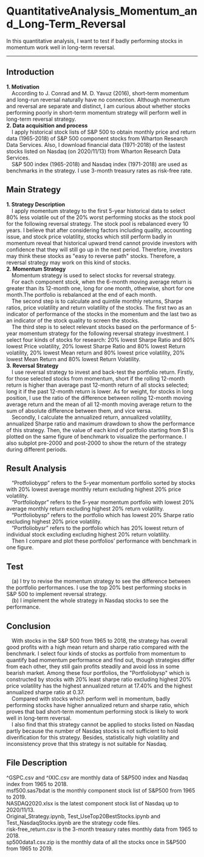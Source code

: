 # QuantitativeAnalysis_Momentum_and_Long-Term_Reversal

In this quantitative analysis, I want to test if badly performing stocks in momentum work well in long-term reversal.
***
## Introduction
**1. Motivation**  
&emsp;According to J. Conrad and M. D. Yavuz (2016), short-term momentum and long-run reversal naturally have no connection. Although momentum and reversal are separate and distinct, I am curious about whether stocks performing poorly in short-term momentum strategy will perform well in long-term reversal strategy.  
**2. Data acquisition and process**   
&emsp;I apply historical stock lists of S&P 500 to obtain monthly price and return data (1965-2018) of S&P 500 component stocks from Wharton Research Data Services. Also, I download financial data (1971-2018) of the lastest stocks listed on Nasdaq (on 2020/11/13) from Wharton Research Data Services.  
&emsp;S&P 500 index (1965-2018) and Nasdaq index (1971-2018) are used as benchmarks in the strategy. I use 3-month treasury rates as risk-free rate.  
## Main Strategy  
**1. Strategy Description**   
&emsp;I apply momentum strategy to the first 5-year historical data to select 80% less volatile out of the 20% worst performing stocks as the stock pool for the following reversal strategy. The stock pool is rebalanced every 10 years. I believe that after considering factors including quality, accounting issue, and stock price volatility, stocks which still perform badly in momentum reveal that historical upward trend cannot provide investors with confidence that they will still go up in the next period. Therefore, investors may think these stocks as "easy to reverse path" stocks. Therefore, a reversal strategy may work on this kind of stocks.  
**2. Momentum Strategy**    
&emsp;Momentum strategy is used to select stocks for reversal strategy.  
&emsp;For each component stock, when the 6-month moving average return is greater than its 12-month one, long for one month, otherwise, short for one month.The portfolio is rebalanced at the end of each month.   
&emsp;The second step is to calculate and quintile monthly returns, Sharpe ratios, price volatility and return volatility of the stocks. The first two as an indicator of performance of the stocks in the momentum and the last two as an indicator of the stock quality to screen the stocks.  
&emsp;The third step is to select relevant stocks based on the performance of 5-year momentum strategy for the following reversal strategy investment. I select four kinds of stocks for research: 20% lowest Sharpe Ratio and 80% lowest Price volatility, 20% lowest Sharpe Ratio and 80% lowest Return volatility, 20% lowest Mean return and 80% lowest price volatility, 20% lowest Mean Return and 80% lowest Return Volatility.    
**3. Reversal Strategy**    
&emsp;I use reversal strategy to invest and back-test the portfolio return. Firstly, for those selected stocks from momentum, short if the rolling 12-month return is higher than average past 12-month return of all stocks selected; long it if the past 12-month return is lower. As for weight, for stocks in long position, I use the ratio of the difference between rolling 12-month moving average return and the mean of all 12-month moving average return to the sum of absolute difference between them, and vice versa.  
&emsp;Secondly, I calculate the annualized return, annualized volatility, annualized Sharpe ratio and maximum drawdown to show the performance of this strategy. Then, the value of each kind of portfolio starting from $1 is plotted on the same figure of benchmark to visualize the performance. I also subplot pre-2000 and post-2000 to show the return of the strategy during different periods.     
## Result Analysis    
&emsp;“Protfoliobypp” refers to the 5-year momentum portfolio sorted by stocks with 20% lowest average monthly return excluding highest 20% price volatility.  
&emsp;“Portfoliobypr” refers to the 5-year momentum portfolio with lowest 20% average monthly return excluding highest 20% return volatility.   
&emsp;“Portfoliobysp” refers to the portfolio which has lowest 20% Sharpe ratio excluding highest 20% price volatility.    
&emsp;“Portfoliobysr” refers to the portfolio which has 20% lowest return of individual stock excluding excluding highest 20% return volatility.  
&emsp;Then I compare and plot these portfolios’ performance with benchmark in one figure.    
## Test    
&emsp;(a) I try to revise the momentum strategy to see the difference between the portfolio performances. I use the top 20% best performing stocks in S&P 500 to implement reversal strategy.  
&emsp;(b) I implement the whole strategy in Nasdaq stocks to see the performance.  
## Conclusion   
&emsp;With stocks in the S&P 500 from 1965 to 2018, the strategy has overall good profits with a high mean return and sharpe ratio compared with the benchmark. I select four kinds of stocks as portfolio from momentum to quantify bad momentum performance and find out, though strategies differ from each other, they still gain profits steadily and avoid loss in some bearish market. Among these four portfolios, the "Portfoliobysp" which is constructed by stocks with 20% least sharpe ratio excluding highest 20% price volatility has the highest annualized return at 17.40% and the highest annualized sharpe ratio at 0.37.  
&emsp;Compared with stocks which perform well in momentum, badly performing stocks have higher annualized return and sharpe ratio, which proves that bad short-term momentum performing stock is likely to work well in long-term reversal.  
&emsp;I also find that this strategy cannot be applied to stocks listed on Nasdaq partly because the number of Nasdaq stocks is not sufficient to hold diverification for this strategy. Besides, statistically high volatility and inconsistency prove that this strategy is not suitable for Nasdaq.

## File Description

^GSPC.csv and ^IXIC.csv are monthly data of S&P500 index and Nasdaq index from 1965 to 2018.    
msf500.sas7bdat is the monthly component stock list of S&P500 from 1965 to 2019.    
NASDAQ2020.xlsx is the latest component stock list of Nasdaq up to 2020/11/13.      
Original_Strategy.ipynb, Test_UseTop20BestStocks.ipynb and Test_NasdaqStocks.ipynb are the strategy code files.   
risk-free_return.csv is the 3-month treasury rates monthly data from 1965 to 2018.    
sp500data1.csv.zip is the monthly data of all the stocks once in S&P500 from 1965 to 2019.
